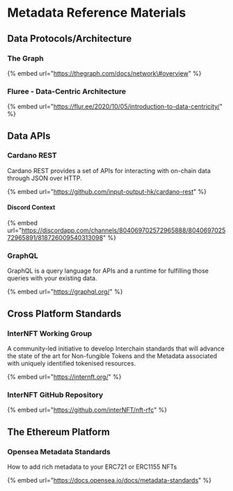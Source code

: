 # Metadata Reference Materials

## Data Protocols/Architecture

### The Graph

{% embed url="https://thegraph.com/docs/network\#overview" %}

### Fluree - Data-Centric Architecture

{% embed url="https://flur.ee/2020/10/05/introduction-to-data-centricity/" %}



## Data APIs

### Cardano REST

Cardano REST provides a set of APIs for interacting with on-chain data through JSON over HTTP.

{% embed url="https://github.com/input-output-hk/cardano-rest" %}

#### Discord Context

{% embed url="https://discordapp.com/channels/804069702572965888/804069702572965891/818726009540313098" %}



### GraphQL 

GraphQL is a query language for APIs and a runtime for fulfilling those queries with your existing data.

{% embed url="https://graphql.org/" %}



## Cross Platform Standards

### InterNFT Working Group

A community-led initiative to develop Interchain standards that will advance the state of the art for Non-fungible Tokens and the Metadata associated with uniquely identified tokenised resources.

{% embed url="https://internft.org/" %}



### InterNFT GitHub Repository

{% embed url="https://github.com/interNFT/nft-rfc" %}



## The Ethereum Platform

### Opensea Metadata Standards

How to add rich metadata to your ERC721 or ERC1155 NFTs

{% embed url="https://docs.opensea.io/docs/metadata-standards" %}



